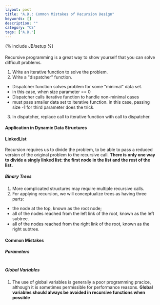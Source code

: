 ```yaml
---
layout: post
title: "A.D.: Common Mistakes of Recursion Design"
keywords: []
description: ""
category: "CS"
tags: ["A.D."]
---
```

{% include JB/setup %}




#### 
Recursive programming is a great way to show yourself that you can solve
difficult problems.
1. Write an iterative function to solve the problem.
2. Write a "dispatcher" function.
- Dispatcher function solves problem for some "minimal" data set.
- in this case, when size parameter == 0
- Dispatcher calls iterative function to handle non-minimal cases
- must pass smaller data set to iterative function. in this case, passing size
  -1 for third parameter does the trick.
3. In dispatcher, replace call to iterative function with call to dispatcher.


#### Application in Dynamic Data Structures


#### LinkedList
Recursion requires us to divide the problem, to be able to pass a reduced
version of the original problem to the recursive call. **There is only one way to
divide a singly linked list: the first node in the list and the rest of the
list.**

##### Binary Trees
1. More complicated structures may require multiple recursive calls.
2. For applying recursion, we will conceptualize trees as having three parts:
- the node at the top, known as the root node;
- all of the nodes reached from the left link of the root, known as the left
  subtree.
- all of the nodes reached from the right link of the root, known as the right
  subtree.




#### Common Mistakes

##### Parameters

```python

```

##### Global Variables
1. The use of global variables is generally a poor programming pracice, although
   it is sometimes permissible for performance reasons. **Global variables
   should always be avoided in recursive functions when possible**

